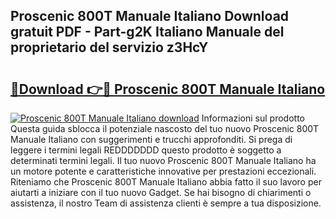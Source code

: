 ## Proscenic 800T Manuale Italiano Download gratuit PDF - Part-g2K Italiano Manuale del proprietario del servizio z3HcY

# <h2><a href="http://dfft5r7.blite.top/?on=Proscenic+800T+Manuale+Italiano">🔗Download 👉🔴 Proscenic 800T Manuale Italiano</a></h2>

[![Proscenic 800T Manuale Italiano download](https://i.imgur.com/lujVjoI.png)](http://dfft5r7.blite.top/?on=Proscenic+800T+Manuale+Italiano)
Informazioni sul prodotto Questa guida sblocca il potenziale nascosto del tuo nuovo Proscenic 800T Manuale Italiano con suggerimenti e trucchi approfonditi. Si prega di leggere i termini legali REDDDDDDD questo prodotto è soggetto a determinati termini legali. Il tuo nuovo Proscenic 800T Manuale Italiano ha un motore potente e caratteristiche innovative per prestazioni eccezionali. Riteniamo che Proscenic 800T Manuale Italiano abbia fatto il suo lavoro per aiutarti a iniziare con il tuo nuovo Gadget. Se hai bisogno di chiarimenti o assistenza, il nostro Team di assistenza clienti è sempre a tua disposizione.
